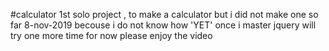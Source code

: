 #calculator
1st solo project , to make a calculator
but
i did not make one so far 8-nov-2019 becouse i do not know how 'YET'
once i master  jquery will try one more time
for now please enjoy the video
